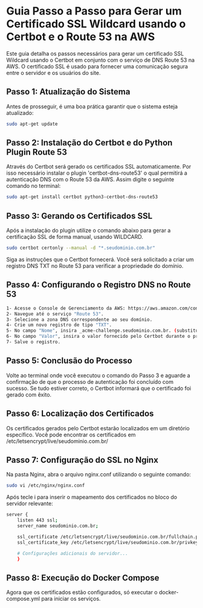 # Guia Passo a Passo para Gerar um Certificado SSL Wildcard usando o Certbot e o Route 53 na AWS

Este guia detalha os passos necessários para gerar um certificado SSL Wildcard usando o Certbot em conjunto com o serviço de DNS Route 53 na AWS. O certificado SSL é usado para fornecer uma comunicação segura entre o servidor e os usuários do site.


## Passo 1: Atualização do Sistema

Antes de prosseguir, é uma boa prática garantir que o sistema esteja atualizado:

```bash
sudo apt-get update
```

## Passo 2: Instalação do Certbot e do Python Plugin Route 53

Através do Certbot será gerado os certificados SSL automaticamente. Por isso necessário instalar o plugin 'certbot-dns-route53' o qual permitirá a autenticação DNS com o Route 53 da AWS. Assim digite o seguinte comando no terminal:

```bash
sudo apt-get install certbot python3-certbot-dns-route53
```

## Passo 3: Gerando os Certificados SSL

Após a instalação do plugin utilize o comando abaixo para gerar a certificação SSL de forma manual, usando WILDCARD.

```bash
sudo certbot certonly --manual -d "*.seudominio.com.br"
```
Siga as instruções que o Certbot fornecerá. Você será solicitado a criar um registro DNS TXT no Route 53 para verificar a propriedade do domínio.

## Passo 4: Configurando o Registro DNS no Route 53

```bash
1- Acesse o Console de Gerenciamento da AWS: https://aws.amazon.com/console/
2- Navegue até o serviço "Route 53".
3- Selecione a zona DNS correspondente ao seu domínio.
4- Crie um novo registro de tipo "TXT".
5- No campo "Nome", insira _acme-challenge.seudominio.com.br. (substitua seudominio.com.br pelo seu domínio).
6- No campo "Valor", insira o valor fornecido pelo Certbot durante o processo de autenticação.
7- Salve o registro.
```

## Passo 5: Conclusão do Processo

Volte ao terminal onde você executou o comando do Passo 3 e aguarde a confirmação de que o processo de autenticação foi concluído com sucesso. Se tudo estiver correto, o Certbot informará que o certificado foi gerado com êxito.

## Passo 6: Localização dos Certificados

Os certificados gerados pelo Certbot estarão localizados em um diretório específico. Você pode encontrar os certificados em /etc/letsencrypt/live/seudominio.com.br/

## Passo 7: Configuração do SSL no Nginx

Na pasta Nginx, abra o arquivo nginx.conf utilizando o seguinte comando:

```bash
sudo vi /etc/nginx/nginx.conf
```

Após tecle i para inserir o mapeamento dos certificados no bloco do servidor relevante:

```bash
server {
    listen 443 ssl;
    server_name seudominio.com.br;

    ssl_certificate /etc/letsencrypt/live/seudominio.com.br/fullchain.pem;
    ssl_certificate_key /etc/letsencrypt/live/seudominio.com.br/privkey.pem;

    # Configurações adicionais do servidor...
    }
```

## Passo 8: Execução do Docker Compose

Agora que os certificados estão configurados, só executar o docker-compose.yml para iniciar os serviços.


